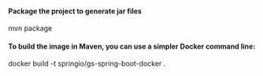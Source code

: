 #### Package the project to generate jar files 
mvn package

#### To build the image in Maven, you can use a simpler Docker command line:

docker build -t springio/gs-spring-boot-docker .